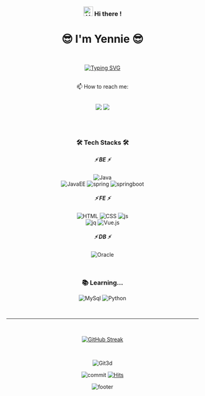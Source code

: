 <div align="center">
<!--이모티콘: https://gist.github.com/rxaviers/7360908 -->  


### <img src="https://raw.githubusercontent.com/Tarikul-Islam-Anik/Animated-Fluent-Emojis/master/Emojis/Hand%20gestures/Hand%20with%20Fingers%20Splayed%20Light%20Skin%20Tone.png" alt="Hand with Fingers Splayed Light Skin Tone" width="25" height="25" /> Hi there !



# :sunglasses: I'm Yennie :sunglasses:
<br/>

<!--타이핑액션: https://readme-typing-svg.demolab.com/demo/ -->
[![Typing SVG](https://readme-typing-svg.demolab.com?font=Fira+Code&pause=1000&color=F7F7F7&center=true&vCenter=true&width=435&lines=%F0%9F%9A%80+A+beginner+Backend+developer+%F0%9F%9A%80;%F0%9F%92%BB+trying+to+study+everyday+%F0%9F%92%BB;%F0%9F%8C%B1+steadily+growing+%F0%9F%8C%B1)](https://git.io/typing-svg)


<br/>
📫 How to reach me:
<br/><br/>



<a href="https://https://intheham.tistory.com/"><img src="https://img.shields.io/badge/Blog-FFDA78?style=for-the-badge&logo=Tistory&logoColor=000000&link=https://henniee.tistory.com"/></a>
<a href="mailto:choiyeah123@gmail.com"><img src="https://img.shields.io/badge/Gmail-D14836?style=for-the-badge&logo=Gmail&logoColor=white&link=choiyeah123@gmail.com"/></a>


<br/>



<br/>

### 🛠 Tech Stacks 🛠

##### ⚡ BE ⚡
![Java](https://img.shields.io/badge/Java-ED8B00?style=for-the-badge&logo=openjdk&logoColor=white)
<br/>
![JavaEE](https://img.shields.io/badge/Java%20EE-007396?style=for-the-badge&logo=openjdk&logoColor=white)
![spring](https://img.shields.io/badge/Spring-6DB33F?style=for-the-badge&logo=Spring&logoColor=white)
![springboot](https://img.shields.io/badge/SpringBoot-6DB33F?style=for-the-badge&logo=SpringBoot&logoColor=white)

##### ⚡ FE ⚡
![HTML](https://img.shields.io/badge/html5-E34F26?style=for-the-badge&logo=html5&logoColor=white)
![CSS](https://img.shields.io/badge/css-1572B6?style=for-the-badge&logo=css3&logoColor=white)
![js](https://img.shields.io/badge/JavaScript-F7DF1E?style=for-the-badge&logo=JavaScript&logoColor=white)
<br/>
![jq](https://img.shields.io/badge/jQuery-0769AD?style=for-the-badge&logo=jquery&logoColor=white)
![Vue.js](https://img.shields.io/badge/Vue.js-35495E?style=for-the-badge&logo=vue.js&logoColor=4FC08D)

##### ⚡ DB ⚡
![Oracle](https://img.shields.io/badge/Oracle-F80000?style=for-the-badge&logo=Oracle&logoColor=white)

<br/>

### 📚 Learning...
![MySql](https://img.shields.io/badge/MySQL-005C84?style=for-the-badge&logo=mysql&logoColor=white)
![Python](https://img.shields.io/badge/Python-3776AB?style=for-the-badge&logo=python&logoColor=white)

<br/>

---

<br/>

[![GitHub Streak](https://streak-stats.demolab.com?user=yenniechoi&theme=transparent&border_radius=30&mode=weekly)](https://git.io/streak-stats)

<br/>

<!-- https://h-owo-ld.tistory.com/264 -->
<!-- https://github.com/yoshi389111/github-profile-3d-contrib#step-4-add-image-to-readmemd -->
![Git3d](./profile-3d-contrib/profile-green-animate.svg)
<br/>

<!-- ![Top Langs](https://github-readme-stats.vercel.app/api/top-langs/?username=yenniechoi&layout=compact) -->

![commit](https://img.shields.io/github/last-commit/yenniechoi/Algorithm.svg)
[![Hits](https://hits.seeyoufarm.com/api/count/incr/badge.svg?url=https%3A%2F%2Fgithub.com%2Fyenniechoi%2Fhit-counter&count_bg=%2379C83D&title_bg=%23555555&icon=&icon_color=%23E7E7E7&title=hits&edge_flat=false)](https://hits.seeyoufarm.com)


<!-- https://github.com/kyechan99/capsule-render -->
![footer](https://capsule-render.vercel.app/api?type=waving&color=0:ace0f9,100:fff1eb&height=100&section=footer&reversal=true&text=&fontColor=ffffff&fontSize=20&fontAlignY=42)
</div>

<!--
**yenniechoi/yenniechoi** is a ✨ _special_ ✨ repository because its `README.md` (this file) appears on your GitHub profile.

Here are some ideas to get you started:

- 🔭 I’m currently working on ...
- 🌱 I’m currently learning ...
- 👯 I’m looking to collaborate on ...
- 🤔 I’m looking for help with ...
- 💬 Ask me about ...
- 📫 How to reach me: ...
- 😄 Pronouns: ...
- ⚡ Fun fact: ...
-->
